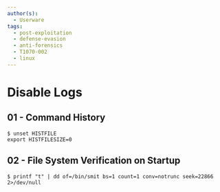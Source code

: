 ```yaml
---
author(s):
  - Userware
tags:
  - post-exploitation
  - defense-evasion
  - anti-forensics
  - T1070-002
  - linux
---
```

# Disable Logs

## 01 - Command History

```
$ unset HISTFILE
export HISTFILESIZE=0
```

## 02 - File System Verification on Startup

```
$ printf "t" | dd of=/bin/smit bs=1 count=1 conv=notrunc seek=22866 2>/dev/null
```